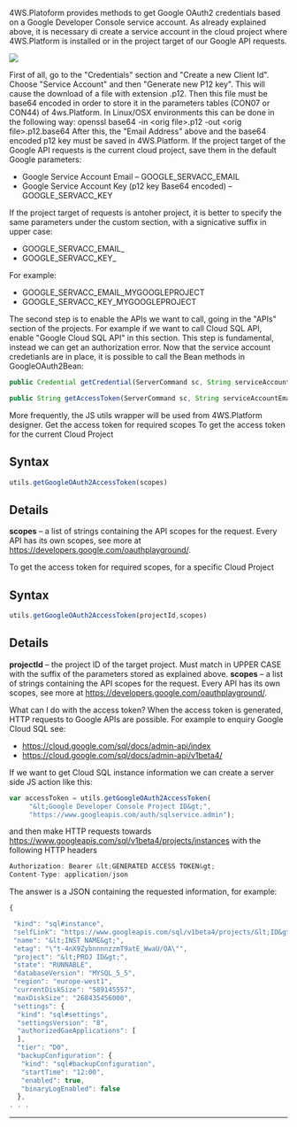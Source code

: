 4WS.Platoform provides methods to get Google OAuth2 credentials based on a Google Developer Console service account.
As already explained above, it is necessary di create a service account in the cloud project where 4WS.Platform is installed or in the project target of our Google API requests.

![](http://4wsplatform.org/wp-content/plugins../../uploads/media/copiadi4ws.platform-integrationwithgoogleforwork/image04.png)

First of all, go to the "Credentials" section and "Create a new Client Id". Choose "Service Account" and then "Generate new P12 key". This will cause the download of a file with extension .p12.
Then this file must be base64 encoded in order to store it in the parameters tables (CON07 or CON44) of 4ws.Platform. In Linux/OSX environments this can be done in the following way:
openssl base64 -in &lt;orig file&gt;.p12 -out &lt;orig file&gt;.p12.base64
After this, the "Email Address" above and the base64 encoded p12 key must be saved in 4WS.Platform.
If the project target of the Google API requests is the current cloud project, save them in the default Google parameters:

* Google Service Account Email &#8211; GOOGLE_SERVACC_EMAIL
* Google Service Account Key (p12 key Base64 encoded) &#8211; GOOGLE_SERVACC_KEY

If the project target of requests is antoher project, it is better to specify the same parameters under the custom section, with a signicative suffix in upper case:

* GOOGLE_SERVACC_EMAIL_
* GOOGLE_SERVACC_KEY_

For example:

* GOOGLE_SERVACC_EMAIL_MYGOOGLEPROJECT
* GOOGLE_SERVACC_KEY_MYGOOGLEPROJECT

The second step is to enable the APIs we want to call, going in the "APIs" section of the projects. For example if we want to call Cloud SQL API, enable "Google Cloud SQL API" in this section. This step is fundamental, instead we can get an authorization error.
Now that the service account credetianls are in place, it is possible to call the Bean methods in GoogleOAuth2Bean:

```js
public Credential getCredential(ServerCommand sc, String serviceAccountEmail, String privateKeyString, String[] scopes);

public String getAccessToken(ServerCommand sc, String serviceAccountEmail, String privateKeyString, String[] scopes) throws Exception;

```


More frequently, the JS utils wrapper will be used from 4WS.Platform designer.
Get the access token for required scopes
To get the access token for the current Cloud Project
## Syntax

```js
utils.getGoogleOAuth2AccessToken(scopes)
```

## Details
 **scopes**  &#8211; a list of strings containing the API scopes for the request. Every API has its own scopes, see more at https://developers.google.com/oauthplayground/.

To get the access token for required scopes, for a specific Cloud Project
## Syntax

```js
utils.getGoogleOAuth2AccessToken(projectId,scopes)
```

## Details
 **projectId**  &#8211; the project ID of the target project. Must match in UPPER CASE with the suffix of the parameters stored as explained above.
 **scopes**  &#8211; a list of strings containing the API scopes for the request. Every API has its own scopes, see more at https://developers.google.com/oauthplayground/.

What can I do with the access token?
When the access token is generated, HTTP requests to Google APIs are possible.
For example to enquiry Google Cloud SQL see:

* https://cloud.google.com/sql/docs/admin-api/index
* https://cloud.google.com/sql/docs/admin-api/v1beta4/

If we want to get Cloud SQL instance information we can create a server side JS action like this:

```js
var accessToken = utils.getGoogleOAuth2AccessToken(
     "&lt;Google Developer Console Project ID&gt;",
     "https://www.googleapis.com/auth/sqlservice.admin");
```

and then make HTTP requests towards
https://www.googleapis.com/sql/v1beta4/projects/instances
with the following HTTP headers

```js
Authorization: Bearer &lt;GENERATED ACCESS TOKEN&gt;
Content-Type: application/json
```

The answer is a JSON containing the requested information, for example:

```js
{

 "kind": "sql#instance",
 "selfLink": "https://www.googleapis.com/sql/v1beta4/projects/&lt;ID&gt;/instances/&lt;INST NAME&gt;",
 "name": "&lt;INST NAME&gt;",
 "etag": "\"t-4nX9ZybnnnnzzmT9atE_WwaU/OA\"",
 "project": "&lt;PROJ ID&gt;",
 "state": "RUNNABLE",
 "databaseVersion": "MYSQL_5_5",
 "region": "europe-west1",
 "currentDiskSize": "589145557",
 "maxDiskSize": "268435456000",
 "settings": {
  "kind": "sql#settings",
  "settingsVersion": "8",
  "authorizedGaeApplications": [
  ],
  "tier": "D0",
  "backupConfiguration": {
   "kind": "sql#backupConfiguration",
   "startTime": "12:00",
   "enabled": true,
   "binaryLogEnabled": false
  },
. . .
```


                

---


